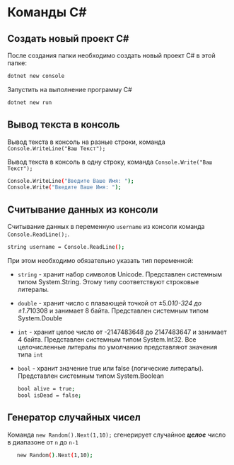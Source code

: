 # Команды С#

## Создать новый проект C#
После создания папки необходимо создать новый проект С# в этой папке:
```sh
dotnet new console
```
Запустить на выполнение программу C# 
```sh
dotnet new run
```
## Вывод текста в консоль
Вывод текста в консоль на разные строки, команда `Console.WriteLine("Ваш Текст");`

Вывод текста в консоль в одну строку, команда `Console.Write("Ваш Текст");`
```sh
Console.WriteLine("Введите Ваше Имя: ");
Console.Write("Введите Ваше Имя: ");
```
## Считывание данных из консоли
Считывание данных в переменную `username` из консоли команда `Console.ReadLine();`. 
```sh
string username = Console.ReadLine();
```
При этом необходимо обязательно указать тип переменной:
- `string` - хранит набор символов Unicode. Представлен системным типом System.String. Этому типу соответствуют строковые литералы.
- `double` - хранит число с плавающей точкой от ±5.0*10-324 до ±1.7*10308 и занимает 8 байта. 
Представлен системным типом System.Double

- `int` -  хранит целое число от -2147483648 до 2147483647 и занимает 4 байта. Представлен системным типом System.Int32. Все целочисленные литералы по умолчанию представляют значения типа `int`

- `bool` - хранит значение true или false (логические литералы). Представлен системным типом System.Boolean
    ```sh
    bool alive = true;
    bool isDead = false;
    ```
## Генератор случайных чисел

Команда `new Random().Next(1,10);` сгенерирует случайное ***целое*** число в диапазоне от ```n``` до ```n-1```
 ```sh
    new Random().Next(1,10);
```